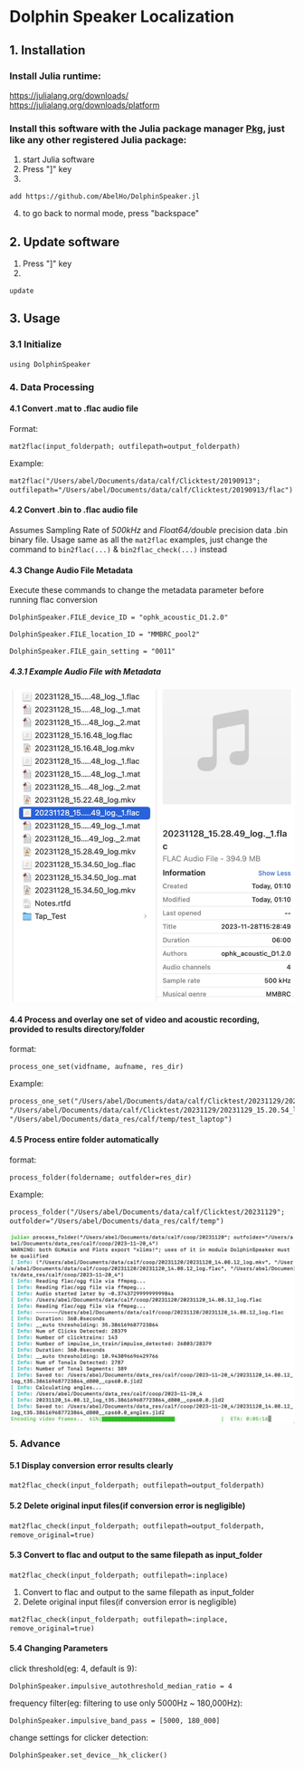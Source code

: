 # Dolphin Speaker Localization
<!--- 
[![Stable](https://img.shields.io/badge/docs-stable-blue.svg)](https://juliaci.github.io/PkgTemplates.jl/stable)
[![Dev](https://img.shields.io/badge/docs-dev-blue.svg)](https://juliaci.github.io/PkgTemplates.jl/dev)
[![CI](https://github.com/JuliaCI/PkgTemplates.jl/actions/workflows/CI.yml/badge.svg?branch=master)](https://github.com/JuliaCI/PkgTemplates.jl/actions/workflows/CI.yml?query=branch%3Amaster)
[![Codecov](https://codecov.io/gh/JuliaCI/PkgTemplates.jl/branch/master/graph/badge.svg?token=WsGRSymBmZ)](https://codecov.io/gh/JuliaCI/PkgTemplates.jl)
[![Code Style: Blue](https://img.shields.io/badge/code%20style-blue-4495d1.svg)](https://github.com/invenia/BlueStyle)
[![ColPrac: Contributor Guide on Collaborative Practices for Community Packages](https://img.shields.io/badge/ColPrac-Contributor%20Guide-blueviolet)](https://github.com/SciML/ColPrac)

**PkgTemplates creates new Julia packages in an easy, repeatable, and customizable way.**
--->
## 1. Installation
### Install Julia runtime:  
https://julialang.org/downloads/  
https://julialang.org/downloads/platform

### Install this software with the Julia package manager [Pkg](https://pkgdocs.julialang.org/), just like any other registered Julia package:
1. start Julia software
1. Press "]" key
1.
```
add https://github.com/AbelHo/DolphinSpeaker.jl
```
4. to go back to normal mode, press "backspace"

## 2. Update software
1. Press "]" key
2.
```
update
```

## 3. Usage
### 3.1 Initialize
```
using DolphinSpeaker
```

### 4. Data Processing

#### 4.1 Convert .mat to .flac audio file
Format:
```
mat2flac(input_folderpath; outfilepath=output_folderpath)
```
Example:
```
mat2flac("/Users/abel/Documents/data/calf/Clicktest/20190913"; outfilepath="/Users/abel/Documents/data/calf/Clicktest/20190913/flac")
```

#### 4.2 Convert .bin to .flac audio file
Assumes Sampling Rate of _500kHz_ and _Float64/double_ precision data .bin binary file. 
Usage same as all the ```mat2flac``` examples, just change the command to ```bin2flac(...)``` & ```bin2flac_check(...)``` instead

#### 4.3 Change Audio File Metadata
Execute these commands to change the metadata parameter before running flac conversion
```
DolphinSpeaker.FILE_device_ID = "ophk_acoustic_D1.2.0"
```
```
DolphinSpeaker.FILE_location_ID = "MMBRC_pool2"
```
```
DolphinSpeaker.FILE_gain_setting = "0011"
```
##### 4.3.1 Example Audio File with Metadata
![example_audio-metadata.jpg](img/example_audio-metadata.jpg)

#### 4.4 Process and overlay one set of video and acoustic recording, provided to results directory/folder
format:
```
process_one_set(vidfname, aufname, res_dir)
```
Example:
```
process_one_set("/Users/abel/Documents/data/calf/Clicktest/20231129/20231129_15.20.54_log.mkv", "/Users/abel/Documents/data/calf/Clicktest/20231129/20231129_15.20.54_log.flac", "/Users/abel/Documents/data_res/calf/temp/test_laptop")
```

#### 4.5 Process entire folder automatically
format:
```
process_folder(foldername; outfolder=res_dir)
```
Example:
```
process_folder("/Users/abel/Documents/data/calf/Clicktest/20231129"; outfolder="/Users/abel/Documents/data_res/calf/temp")
```
![process_folder](img/process_folder.jpg)

### 5. Advance
#### 5.1 Display conversion error results clearly
```
mat2flac_check(input_folderpath; outfilepath=output_folderpath)
```

#### 5.2 Delete original input files(if conversion error is negligible)
```
mat2flac_check(input_folderpath; outfilepath=output_folderpath, remove_original=true)
```

#### 5.3 Convert to flac and output to the same filepath as input_folder
```
mat2flac_check(input_folderpath; outfilepath=:inplace)
```
1. Convert to flac and output to the same filepath as input_folder
2. Delete original input files(if conversion error is negligible)
```
mat2flac_check(input_folderpath; outfilepath=:inplace, remove_original=true)
```

#### 5.4 Changing Parameters
click threshold(eg: 4, default is 9):
```
DolphinSpeaker.impulsive_autothreshold_median_ratio = 4
```
frequency filter(eg: filtering to use only 5000Hz ~ 180,000Hz):
```
DolphinSpeaker.impulsive_band_pass = [5000, 180_000]
```

change settings for clicker detection:
```
DolphinSpeaker.set_device__hk_clicker()
```




